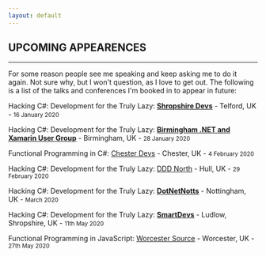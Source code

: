 ```yaml
---
layout: default
---
```


<div class="pagepanel down_arrow white">
	<div class="center">
    <h2>UPCOMING APPEARENCES</h2>
    <hr/>
		<p>For some reason people see me speaking and keep asking me to do it again.  Not sure why, but I won't question, as I love to get out.  The following is a list of the talks and conferences I'm booked in to appear in future:</p>
		<p>Hacking C#: Development for the Truly Lazy: <strong><a href="https://shropshiredevs.co.uk/">Shropshire Devs</a></strong> - Telford, UK - <small>16 January 2020</small></p>
		<p>Hacking C#: Development for the Truly Lazy: <strong><a href="https://www.meetup.com/Birmingham-DotNet-And-Xamarin-User-Group/events/265178106/">Birmingham .NET and Xamarin User Group</a></strong> - Birmingham, UK - <small>28 January 2020</small></p>
		<p>Functional Programming in C#: <string><a href="https://www.meetup.com/Chester-Devs/events/267928336/">Chester Devs</a></strong> - Chester, UK - <small>4 February 2020</small></p>
		<p>Hacking C#: Development for the Truly Lazy: <string><a href="https://www.dddnorth.co.uk/">DDD North</a></strong> - Hull, UK - <small>29 February 2020</small></p>
		<p>Hacking C#: Development for the Truly Lazy: <strong><a href="https://dotnetnotts.co/">DotNetNotts</a></strong> - Nottingham, UK - <small>March 2020</small></p>
		<p>Hacking C#: Development for the Truly Lazy: <strong><a href="https://www.meetup.com/Smart-Devs-User-Group/events/265371131/">SmartDevs</a></strong> - Ludlow, Shropshire, UK - <small>11th May 2020</small></p>
		<p>Functional Programming in JavaScript: <string><a href="https://www.meetup.com/Worcester-Source-Meetup/">Worcester Source</a></strong> - Worcester, UK - <small>27th May 2020</small></p>
	</div>
</div>

